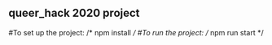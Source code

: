 ## queer_hack 2020 project

#To set up the project:
/* npm install */
#To run the project:
/* npm run start */